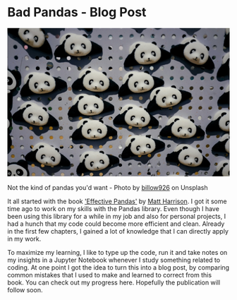 Bad Pandas - Blog Post
==============================

<img src="reports/img/billow926-pandas.jpg" width=800 />
  
Not the kind of pandas you'd want - Photo by [billow926](https://unsplash.com/@billow926) on Unsplash

It all started with the book ['Effective Pandas'](https://store.metasnake.com/effective-pandas-book) by [Matt Harrison](https://github.com/mattharrison). I got it some time ago to work on my skills with the Pandas library. Even though I have been using this library for a while in my job and also for personal projects, I had a hunch that my code could become more efficient and clean. Already in the first few chapters, I gained a lot of knowledge that I can directly apply in my work.

To maximize my learning, I like to type up the code, run it and take notes on my insights in a Jupyter Notebook whenever I study something related to coding. At one point I got the idea to turn this into a blog post, by comparing common mistakes that I used to make and learned to correct from this book. You can check out my progress here. Hopefully the publication will follow soon.
